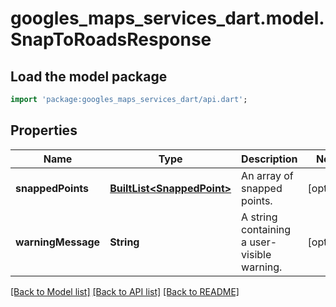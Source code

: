 # googles_maps_services_dart.model.SnapToRoadsResponse

## Load the model package
```dart
import 'package:googles_maps_services_dart/api.dart';
```

## Properties
Name | Type | Description | Notes
------------ | ------------- | ------------- | -------------
**snappedPoints** | [**BuiltList&lt;SnappedPoint&gt;**](SnappedPoint.md) | An array of snapped points. | [optional] 
**warningMessage** | **String** | A string containing a user-visible warning. | [optional] 

[[Back to Model list]](../README.md#documentation-for-models) [[Back to API list]](../README.md#documentation-for-api-endpoints) [[Back to README]](../README.md)


